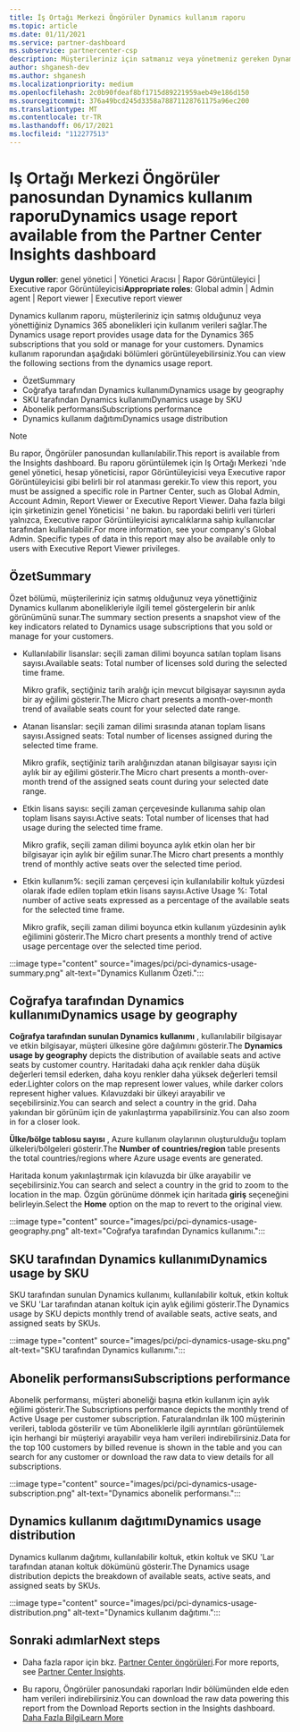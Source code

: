 ```yaml
---
title: İş Ortağı Merkezi Öngörüler Dynamics kullanım raporu
ms.topic: article
ms.date: 01/11/2021
ms.service: partner-dashboard
ms.subservice: partnercenter-csp
description: Müşterileriniz için satmanız veya yönetmeniz gereken Dynamics aboneliklerinin kullanımı hakkında daha fazla bilgi alabilirsiniz.
author: shganesh-dev
ms.author: shganesh
ms.localizationpriority: medium
ms.openlocfilehash: 2c0b90fdeaf8bf1715d89221959aeb49e186d150
ms.sourcegitcommit: 376a49bcd245d3358a78871128761175a96ec200
ms.translationtype: MT
ms.contentlocale: tr-TR
ms.lasthandoff: 06/17/2021
ms.locfileid: "112277513"
---
```

# <a name="dynamics-usage-report-available-from-the-partner-center-insights-dashboard"></a><span data-ttu-id="4de7d-103">Iş Ortağı Merkezi Öngörüler panosundan Dynamics kullanım raporu</span><span class="sxs-lookup"><span data-stu-id="4de7d-103">Dynamics usage report available from the Partner Center Insights dashboard</span></span>

<span data-ttu-id="4de7d-104">**Uygun roller**: genel yönetici | Yönetici Aracısı | Rapor Görüntüleyici | Executive rapor Görüntüleyicisi</span><span class="sxs-lookup"><span data-stu-id="4de7d-104">**Appropriate roles**: Global admin | Admin agent | Report viewer | Executive report viewer</span></span>

<span data-ttu-id="4de7d-105">Dynamics kullanım raporu, müşterileriniz için satmış olduğunuz veya yönettiğiniz Dynamics 365 abonelikleri için kullanım verileri sağlar.</span><span class="sxs-lookup"><span data-stu-id="4de7d-105">The Dynamics usage report provides usage data for the Dynamics 365 subscriptions that you sold or manage for your customers.</span></span> <span data-ttu-id="4de7d-106">Dynamics kullanım raporundan aşağıdaki bölümleri görüntüleyebilirsiniz.</span><span class="sxs-lookup"><span data-stu-id="4de7d-106">You can view the following sections from the dynamics usage report.</span></span>

- <span data-ttu-id="4de7d-107">Özet</span><span class="sxs-lookup"><span data-stu-id="4de7d-107">Summary</span></span>
- <span data-ttu-id="4de7d-108">Coğrafya tarafından Dynamics kullanımı</span><span class="sxs-lookup"><span data-stu-id="4de7d-108">Dynamics usage by geography</span></span>
- <span data-ttu-id="4de7d-109">SKU tarafından Dynamics kullanımı</span><span class="sxs-lookup"><span data-stu-id="4de7d-109">Dynamics usage by SKU</span></span>
- <span data-ttu-id="4de7d-110">Abonelik performansı</span><span class="sxs-lookup"><span data-stu-id="4de7d-110">Subscriptions performance</span></span>
- <span data-ttu-id="4de7d-111">Dynamics kullanım dağıtımı</span><span class="sxs-lookup"><span data-stu-id="4de7d-111">Dynamics usage distribution</span></span>

 > [!NOTE]
 > <span data-ttu-id="4de7d-112">Bu rapor, Öngörüler panosundan kullanılabilir.</span><span class="sxs-lookup"><span data-stu-id="4de7d-112">This report is available from the Insights dashboard.</span></span> <span data-ttu-id="4de7d-113">Bu raporu görüntülemek için Iş Ortağı Merkezi 'nde genel yönetici, hesap yöneticisi, rapor Görüntüleyicisi veya Executive rapor Görüntüleyicisi gibi belirli bir rol atanması gerekir.</span><span class="sxs-lookup"><span data-stu-id="4de7d-113">To view this report, you must be assigned a specific role in Partner Center, such as Global Admin, Account Admin, Report Viewer or Executive Report Viewer.</span></span> <span data-ttu-id="4de7d-114">Daha fazla bilgi için şirketinizin genel Yöneticisi ' ne bakın. bu rapordaki belirli veri türleri yalnızca, Executive rapor Görüntüleyicisi ayrıcalıklarına sahip kullanıcılar tarafından kullanılabilir.</span><span class="sxs-lookup"><span data-stu-id="4de7d-114">For more information, see your company's Global Admin. Specific types of data in this report may also be available only to users with Executive Report Viewer privileges.</span></span>

## <a name="summary"></a><span data-ttu-id="4de7d-115">Özet</span><span class="sxs-lookup"><span data-stu-id="4de7d-115">Summary</span></span>

<span data-ttu-id="4de7d-116">Özet bölümü, müşterileriniz için satmış olduğunuz veya yönettiğiniz Dynamics kullanım abonelikleriyle ilgili temel göstergelerin bir anlık görünümünü sunar.</span><span class="sxs-lookup"><span data-stu-id="4de7d-116">The summary section presents a snapshot view of the key indicators related to Dynamics usage subscriptions that you sold or manage for your customers.</span></span>  

- <span data-ttu-id="4de7d-117">Kullanılabilir lisanslar: seçili zaman dilimi boyunca satılan toplam lisans sayısı.</span><span class="sxs-lookup"><span data-stu-id="4de7d-117">Available seats: Total number of licenses sold during the selected time frame.</span></span>

   <span data-ttu-id="4de7d-118">Mikro grafik, seçtiğiniz tarih aralığı için mevcut bilgisayar sayısının ayda bir ay eğilimi gösterir.</span><span class="sxs-lookup"><span data-stu-id="4de7d-118">The Micro chart presents a month-over-month trend of available seats count for your selected date range.</span></span>

- <span data-ttu-id="4de7d-119">Atanan lisanslar: seçili zaman dilimi sırasında atanan toplam lisans sayısı.</span><span class="sxs-lookup"><span data-stu-id="4de7d-119">Assigned seats: Total number of licenses assigned during the selected time frame.</span></span>

   <span data-ttu-id="4de7d-120">Mikro grafik, seçtiğiniz tarih aralığınızdan atanan bilgisayar sayısı için aylık bir ay eğilimi gösterir.</span><span class="sxs-lookup"><span data-stu-id="4de7d-120">The Micro chart presents a month-over-month trend of the assigned seats count during your selected date range.</span></span>

- <span data-ttu-id="4de7d-121">Etkin lisans sayısı: seçili zaman çerçevesinde kullanıma sahip olan toplam lisans sayısı.</span><span class="sxs-lookup"><span data-stu-id="4de7d-121">Active seats: Total number of licenses that had usage during the selected time frame.</span></span> 

   <span data-ttu-id="4de7d-122">Mikro grafik, seçili zaman dilimi boyunca aylık etkin olan her bir bilgisayar için aylık bir eğilim sunar.</span><span class="sxs-lookup"><span data-stu-id="4de7d-122">The Micro chart presents a monthly trend of monthly active seats over the selected time period.</span></span>

- <span data-ttu-id="4de7d-123">Etkin kullanım%: seçili zaman çerçevesi için kullanılabilir koltuk yüzdesi olarak ifade edilen toplam etkin lisans sayısı.</span><span class="sxs-lookup"><span data-stu-id="4de7d-123">Active Usage %: Total number of active seats expressed as a percentage of the available seats for the selected time frame.</span></span> 

   <span data-ttu-id="4de7d-124">Mikro grafik, seçili zaman dilimi boyunca etkin kullanım yüzdesinin aylık eğilimini gösterir.</span><span class="sxs-lookup"><span data-stu-id="4de7d-124">The Micro chart presents a monthly trend of active usage percentage over the selected time period.</span></span>

:::image type="content" source="images/pci/pci-dynamics-usage-summary.png" alt-text="Dynamics Kullanım Özeti.":::

## <a name="dynamics-usage-by-geography"></a><span data-ttu-id="4de7d-126">Coğrafya tarafından Dynamics kullanımı</span><span class="sxs-lookup"><span data-stu-id="4de7d-126">Dynamics usage by geography</span></span>

<span data-ttu-id="4de7d-127">**Coğrafya tarafından sunulan Dynamics kullanımı** , kullanılabilir bilgisayar ve etkin bilgisayar, müşteri ülkesine göre dağılımını gösterir.</span><span class="sxs-lookup"><span data-stu-id="4de7d-127">The **Dynamics usage by geography** depicts the distribution of available seats and active seats by customer country.</span></span> <span data-ttu-id="4de7d-128">Haritadaki daha açık renkler daha düşük değerleri temsil ederken, daha koyu renkler daha yüksek değerleri temsil eder.</span><span class="sxs-lookup"><span data-stu-id="4de7d-128">Lighter colors on the map represent lower values, while darker colors represent higher values.</span></span> <span data-ttu-id="4de7d-129">Kılavuzdaki bir ülkeyi arayabilir ve seçebilirsiniz.</span><span class="sxs-lookup"><span data-stu-id="4de7d-129">You can search and select a country in the grid.</span></span> <span data-ttu-id="4de7d-130">Daha yakından bir görünüm için de yakınlaştırma yapabilirsiniz.</span><span class="sxs-lookup"><span data-stu-id="4de7d-130">You can also zoom in for a closer look.</span></span>

<span data-ttu-id="4de7d-131">**Ülke/bölge tablosu sayısı** , Azure kullanım olaylarının oluşturulduğu toplam ülkeleri/bölgeleri gösterir.</span><span class="sxs-lookup"><span data-stu-id="4de7d-131">The **Number of countries/region** table presents the total countries/regions where Azure usage events are generated.</span></span>

<span data-ttu-id="4de7d-132">Haritada konum yakınlaştırmak için kılavuzda bir ülke arayabilir ve seçebilirsiniz.</span><span class="sxs-lookup"><span data-stu-id="4de7d-132">You can search and select a country in the grid to zoom to the location in the map.</span></span> <span data-ttu-id="4de7d-133">Özgün görünüme dönmek için haritada **giriş** seçeneğini belirleyin.</span><span class="sxs-lookup"><span data-stu-id="4de7d-133">Select the **Home** option on the map to revert to the original view.</span></span>

:::image type="content" source="images/pci/pci-dynamics-usage-geography.png" alt-text="Coğrafya tarafından Dynamics kullanımı.":::

## <a name="dynamics-usage-by-sku"></a><span data-ttu-id="4de7d-135">SKU tarafından Dynamics kullanımı</span><span class="sxs-lookup"><span data-stu-id="4de7d-135">Dynamics usage by SKU</span></span>

<span data-ttu-id="4de7d-136">SKU tarafından sunulan Dynamics kullanımı, kullanılabilir koltuk, etkin koltuk ve SKU 'Lar tarafından atanan koltuk için aylık eğilimi gösterir.</span><span class="sxs-lookup"><span data-stu-id="4de7d-136">The Dynamics usage by SKU depicts monthly trend of available seats, active seats, and assigned seats by SKUs.</span></span>

:::image type="content" source="images/pci/pci-dynamics-usage-sku.png" alt-text="SKU tarafından Dynamics kullanımı.":::

## <a name="subscriptions-performance"></a><span data-ttu-id="4de7d-138">Abonelik performansı</span><span class="sxs-lookup"><span data-stu-id="4de7d-138">Subscriptions performance</span></span>

<span data-ttu-id="4de7d-139">Abonelik performansı, müşteri aboneliği başına etkin kullanım için aylık eğilimi gösterir.</span><span class="sxs-lookup"><span data-stu-id="4de7d-139">The Subscriptions performance depicts the monthly trend of Active Usage per customer subscription.</span></span> <span data-ttu-id="4de7d-140">Faturalandırılan ilk 100 müşterinin verileri, tabloda gösterilir ve tüm Aboneliklerle ilgili ayrıntıları görüntülemek için herhangi bir müşteriyi arayabilir veya ham verileri indirebilirsiniz.</span><span class="sxs-lookup"><span data-stu-id="4de7d-140">Data for the top 100 customers by billed revenue is shown in the table and you can search for any customer or download the raw data to view details for all subscriptions.</span></span>

:::image type="content" source="images/pci/pci-dynamics-usage-subscription.png" alt-text="Dynamics abonelik performansı.":::

## <a name="dynamics-usage-distribution"></a><span data-ttu-id="4de7d-142">Dynamics kullanım dağıtımı</span><span class="sxs-lookup"><span data-stu-id="4de7d-142">Dynamics usage distribution</span></span>

<span data-ttu-id="4de7d-143">Dynamics kullanım dağıtımı, kullanılabilir koltuk, etkin koltuk ve SKU 'Lar tarafından atanan koltuk dökümünü gösterir.</span><span class="sxs-lookup"><span data-stu-id="4de7d-143">The Dynamics usage distribution depicts the breakdown of available seats, active seats, and assigned seats by SKUs.</span></span>

:::image type="content" source="images/pci/pci-dynamics-usage-distribution.png" alt-text="Dynamics kullanım dağıtımı.":::

## <a name="next-steps"></a><span data-ttu-id="4de7d-145">Sonraki adımlar</span><span class="sxs-lookup"><span data-stu-id="4de7d-145">Next steps</span></span>

- <span data-ttu-id="4de7d-146">Daha fazla rapor için bkz. [Partner Center öngörüleri](partner-center-insights.md).</span><span class="sxs-lookup"><span data-stu-id="4de7d-146">For more reports, see [Partner Center Insights](partner-center-insights.md).</span></span>

- <span data-ttu-id="4de7d-147">Bu raporu, Öngörüler panosundaki raporları Indir bölümünden elde eden ham verileri indirebilirsiniz.</span><span class="sxs-lookup"><span data-stu-id="4de7d-147">You can download the raw data powering this report from the Download Reports section in the Insights dashboard.</span></span> [<span data-ttu-id="4de7d-148">Daha Fazla Bilgi</span><span class="sxs-lookup"><span data-stu-id="4de7d-148">Learn More</span></span>](pci-download-reports.md) 

